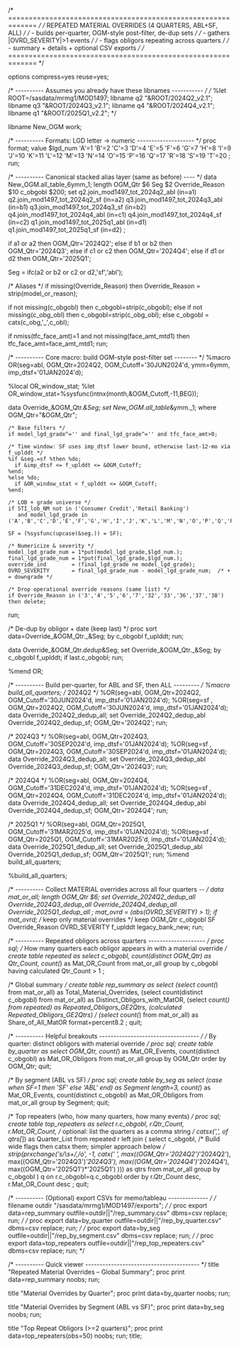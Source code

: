 /* ============================================================= */
/*   REPEATED MATERIAL OVERRIDES (4 QUARTERS, ABL+SF, ALL)       */
/*   - builds per-quarter, OGM-style post-filter, de-dup sets    */
/*   - gathers |OVRD_SEVERITY|>1 events                          */
/*   - flags obligors repeating across quarters                  */
/*   - summary + details + optional CSV exports                  */
/* ============================================================= */

options compress=yes reuse=yes;

/* ---------- Assumes you already have these libnames ----------- */
/* %let ROOT=/sasdata/mrmg1/MOD1497;
libname q2  "&ROOT/2024Q2_v2.1";
libname q3  "&ROOT/2024Q3_v2.1";
libname q4  "&ROOT/2024Q4_v2.1";
libname q1  "&ROOT/2025Q1_v2.2"; */

libname New_OGM work;

/* ---------- Formats: LGD letter -> numeric -------------------- */
proc format;
  value $lgd_num
    'A'=1  'B'=2  'C'=3  'D'=4  'E'=5  'F'=6  'G'=7  'H'=8  'I'=9  'J'=10
    'K'=11 'L'=12 'M'=13 'N'=14 'O'=15 'P'=16 'Q'=17 'R'=18 'S'=19 'T'=20
  ;
run;

/* ---------- Canonical stacked alias layer (same as before) ---- */
data New_OGM.all_table_6ymm_1;
  length OGM_Qtr $6 Seg $2 Override_Reason $10 c_obgobl $200;
  set
    q2.join_mod1497_tot_2024q2_abl (in=a1)
    q2.join_mod1497_tot_2024q2_sf  (in=a2)
    q3.join_mod1497_tot_2024q3_abl (in=b1)
    q3.join_mod1497_tot_2024q3_sf  (in=b2)
    q4.join_mod1497_tot_2024q4_abl (in=c1)
    q4.join_mod1497_tot_2024q4_sf  (in=c2)
    q1.join_mod1497_tot_2025q1_abl (in=d1)
    q1.join_mod1497_tot_2025q1_sf  (in=d2)
  ;

  if a1 or a2 then OGM_Qtr='2024Q2';
  else if b1 or b2 then OGM_Qtr='2024Q3';
  else if c1 or c2 then OGM_Qtr='2024Q4';
  else if d1 or d2 then OGM_Qtr='2025Q1';

  Seg = ifc(a2 or b2 or c2 or d2,'sf','abl');

  /* Aliases */
  if missing(Override_Reason) then Override_Reason = strip(model_or_reason);

  if not missing(c_obgobl) then c_obgobl=strip(c_obgobl);
  else if not missing(c_obg_obl) then c_obgobl=strip(c_obg_obl);
  else c_obgobl = cats(c_obg,'_',c_obl);

  if nmiss(tfc_face_amt)=1 and not missing(face_amt_mtd1) then tfc_face_amt=face_amt_mtd1;
run;

/* ---------- Core macro: build OGM-style post-filter set -------- */
%macro OR(seg=abl, OGM_Qtr=2024Q2, OGM_Cutoff='30JUN2024'd, ymm=6ymm, imp_dtsf='01JAN2024'd);

  %local OR_window_stat;
  %let OR_window_stat=%sysfunc(intnx(month,&OGM_Cutoff,-11,BEG));

  data Override_&OGM_Qtr._&Seg;
    set New_OGM.all_table_&ymm._1;
    where OGM_Qtr="&OGM_Qtr";

    /* Base filters */
    if model_lgd_grade^='' and final_lgd_grade^='' and tfc_face_amt>0;

    /* Time window: SF uses imp_dtsf lower bound, otherwise last-12-mo via f_uplddt */
    %if &seg.=sf %then %do;
      if &imp_dtsf <= f_uplddt <= &OGM_Cutoff;
    %end;
    %else %do;
      if &OR_window_stat < f_uplddt <= &OGM_Cutoff;
    %end;

    /* LOB + grade universe */
    if STI_lob_NM not in ('Consumer Credit','Retail Banking') 
       and model_lgd_grade in ('A','B','C','D','E','F','G','H','I','J','K','L','M','N','O','P','Q','R');

    SF = (%sysfunc(upcase(&seg.)) = SF);

    /* Numericize & severity */
    model_lgd_grade_num = 1*put(model_lgd_grade,$lgd_num.);
    final_lgd_grade_num = 1*put(final_lgd_grade,$lgd_num.);
    override_ind        = (final_lgd_grade ne model_lgd_grade);
    OVRD_SEVERITY       = final_lgd_grade_num - model_lgd_grade_num;  /* + = downgrade */

    /* Drop operational override reasons (same list) */
    if Override_Reason in ('3','4','5','6','7','32','33','36','37','38') then delete;
  run;

  /* De-dup by obligor + date (keep last) */
  proc sort data=Override_&OGM_Qtr._&Seg; by c_obgobl f_uplddt; run;

  data Override_&OGM_Qtr._dedup_&Seg;
    set Override_&OGM_Qtr._&Seg;
    by c_obgobl f_uplddt;
    if last.c_obgobl;
  run;

%mend OR;

/* ---------- Build per-quarter, for ABL and SF, then ALL --------- */
%macro build_all_quarters;
  /* 2024Q2 */
  %OR(seg=abl, OGM_Qtr=2024Q2, OGM_Cutoff='30JUN2024'd, imp_dtsf='01JAN2024'd);
  %OR(seg=sf , OGM_Qtr=2024Q2, OGM_Cutoff='30JUN2024'd, imp_dtsf='01JAN2024'd);
  data Override_2024Q2_dedup_all; set Override_2024Q2_dedup_abl Override_2024Q2_dedup_sf; OGM_Qtr='2024Q2'; run;

  /* 2024Q3 */
  %OR(seg=abl, OGM_Qtr=2024Q3, OGM_Cutoff='30SEP2024'd, imp_dtsf='01JAN2024'd);
  %OR(seg=sf , OGM_Qtr=2024Q3, OGM_Cutoff='30SEP2024'd, imp_dtsf='01JAN2024'd);
  data Override_2024Q3_dedup_all; set Override_2024Q3_dedup_abl Override_2024Q3_dedup_sf; OGM_Qtr='2024Q3'; run;

  /* 2024Q4 */
  %OR(seg=abl, OGM_Qtr=2024Q4, OGM_Cutoff='31DEC2024'd, imp_dtsf='01JAN2024'd);
  %OR(seg=sf , OGM_Qtr=2024Q4, OGM_Cutoff='31DEC2024'd, imp_dtsf='01JAN2024'd);
  data Override_2024Q4_dedup_all; set Override_2024Q4_dedup_abl Override_2024Q4_dedup_sf; OGM_Qtr='2024Q4'; run;

  /* 2025Q1 */
  %OR(seg=abl, OGM_Qtr=2025Q1, OGM_Cutoff='31MAR2025'd, imp_dtsf='01JAN2024'd);
  %OR(seg=sf , OGM_Qtr=2025Q1, OGM_Cutoff='31MAR2025'd, imp_dtsf='01JAN2024'd);
  data Override_2025Q1_dedup_all; set Override_2025Q1_dedup_abl Override_2025Q1_dedup_sf; OGM_Qtr='2025Q1'; run;
%mend build_all_quarters;

%build_all_quarters;

/* ---------- Collect MATERIAL overrides across all four quarters -- */
data mat_or_all;
  length OGM_Qtr $6;
  set 
    Override_2024Q2_dedup_all
    Override_2024Q3_dedup_all
    Override_2024Q4_dedup_all
    Override_2025Q1_dedup_all
  ;
  mat_ovrd = (abs(OVRD_SEVERITY) > 1);
  if mat_ovrd;           /* keep only material overrides */
  keep OGM_Qtr c_obgobl SF Override_Reason OVRD_SEVERITY f_uplddt legacy_bank_new;
run;

/* ---------- Repeated obligors across quarters -------------------- */
proc sql;
  /* How many quarters each obligor appears in with a material override */
  create table repeated as
  select 
      c_obgobl,
      count(distinct OGM_Qtr) as Qtr_Count,
      count(*)                 as Mat_OR_Count
  from mat_or_all
  group by c_obgobl
  having calculated Qtr_Count > 1
  ;

  /* Global summary */
  create table rep_summary as
  select 
      (select count(*) from mat_or_all)              as Total_Material_Overrides,
      (select count(distinct c_obgobl) from mat_or_all) as Distinct_Obligors_with_MatOR,
      (select count(*) from repeated)                as Repeated_Obligors_GE2Qtrs,
      (calculated Repeated_Obligors_GE2Qtrs) 
          / (select count(*) from mat_or_all)        as Share_of_All_MatOR format=percent8.2
  ;
quit;

/* ---------- Helpful breakouts ----------------------------------- */
/* By quarter: distinct obligors with material override */
proc sql;
  create table by_quarter as
  select OGM_Qtr, 
         count(*) as Mat_OR_Events,
         count(distinct c_obgobl) as Mat_OR_Obligors
  from mat_or_all
  group by OGM_Qtr
  order by OGM_Qtr;
quit;

/* By segment (ABL vs SF) */
proc sql;
  create table by_seg as
  select (case when SF=1 then 'SF' else 'ABL' end) as Segment length=3,
         count(*) as Mat_OR_Events,
         count(distinct c_obgobl) as Mat_OR_Obligors
  from mat_or_all
  group by Segment;
quit;

/* Top repeaters (who, how many quarters, how many events) */
proc sql;
  create table top_repeaters as
  select r.c_obgobl, r.Qtr_Count, r.Mat_OR_Count,
         /* optional: list the quarters as a comma string */
         catsx(',', of qtrs[*]) as Quarter_List
  from repeated r
  left join (
      select c_obgobl,
             /* Build wide flags then catsx them; simpler approach below */
             strip(prxchange('s/\s+/,/o', -1, catx(' ',
                max((OGM_Qtr='2024Q2')*'2024Q2'),
                max((OGM_Qtr='2024Q3')*'2024Q3'),
                max((OGM_Qtr='2024Q4')*'2024Q4'),
                max((OGM_Qtr='2025Q1')*'2025Q1')
             ))) as qtrs
      from mat_or_all
      group by c_obgobl
  ) q on r.c_obgobl=q.c_obgobl
  order by r.Qtr_Count desc, r.Mat_OR_Count desc
  ;
quit;

/* ---------- (Optional) export CSVs for memo/tableau -------------- */
/* filename outdir "/sasdata/mrmg1/MOD1497/exports";  */
/* proc export data=rep_summary    outfile=outdir||"/rep_summary.csv" dbms=csv replace; run; */
/* proc export data=by_quarter     outfile=outdir||"/rep_by_quarter.csv" dbms=csv replace; run; */
/* proc export data=by_seg         outfile=outdir||"/rep_by_segment.csv" dbms=csv replace; run; */
/* proc export data=top_repeaters  outfile=outdir||"/rep_top_repeaters.csv" dbms=csv replace; run; */

/* ---------- Quick viewer ---------------------------------------- */
title "Repeated Material Overrides – Global Summary";
proc print data=rep_summary noobs; run;

title "Material Overrides by Quarter";
proc print data=by_quarter noobs; run;

title "Material Overrides by Segment (ABL vs SF)";
proc print data=by_seg noobs; run;

title "Top Repeat Obligors (>=2 quarters)";
proc print data=top_repeaters(obs=50) noobs; run;
title;
